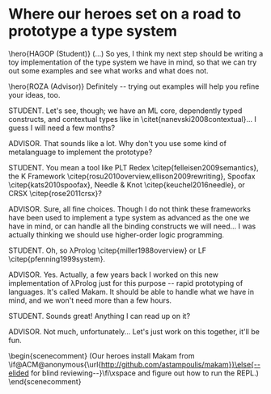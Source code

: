 # Where our heroes set on a road to prototype a type system

\hero{HAGOP (Student)} (...) So yes, I think my next step should be writing a toy implementation of the
type system we have in mind, so that we can try out some examples and see what works
and what does not.

\hero{ROZA (Advisor)} Definitely -- trying out examples will help you refine your ideas, too.

STUDENT. Let's see, though; we have an ML core, dependently typed constructs, and
contextual types like in \citet{nanevski2008contextual}... I guess I will need a few
months?

ADVISOR. That sounds like a lot. Why don't you use some kind of metalanguage to implement
the prototype?

STUDENT. You mean a tool like PLT Redex \citep{felleisen2009semantics}, the K Framework
\citep{rosu2010overview,ellison2009rewriting}, Spoofax \citep{kats2010spoofax}, Needle \&
Knot \citep{keuchel2016needle}, or CRSX \citep{rose2011crsx}?

ADVISOR. Sure, all fine choices. Though I do not think these frameworks have been used to
implement a type system as advanced as the one we have in mind, or can handle all the
binding constructs we will need... I was actually thinking we should use higher-order
logic programming.

STUDENT. Oh, so λProlog \citep{miller1988overview} or LF \citep{pfenning1999system}.

ADVISOR. Yes. Actually, a few years back I worked on this new implementation of λProlog
just for this purpose -- rapid prototyping of languages. It's called Makam. It should be
able to handle what we have in mind, and we won't need more than a few hours.

STUDENT. Sounds great! Anything I can read up on it?

ADVISOR. Not much, unfortunately... Let's just work on this together, it'll be fun.

\begin{scenecomment}
(Our heroes install Makam from
\if@ACM@anonymous{\url{http://github.com/astampoulis/makam}}\else{--elided for blind
reviewing--}\fi\xspace
and figure out how to run the REPL.)
\end{scenecomment}
